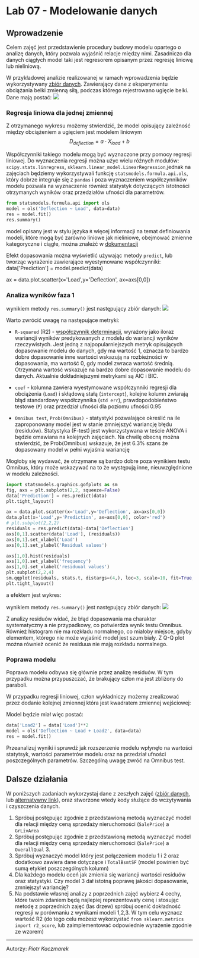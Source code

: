 # Lab 07 - Modelowanie danych
<!-- <-- https://www.kaggle.com/pmarcelino/comprehensive-data-exploration-with-python> -->
<script src='https://cdnjs.cloudflare.com/ajax/libs/mathjax/2.7.4/MathJax.js?config=default'></script>

## Wprowadzenie
Celem zajęć jest przedstawienie procedury budowy modelu opartego o analizę danych, który pozwala wyjaśnić relacje między nimi. Zasadniczo dla danych ciągłych model taki jest regresorem opisanym przez regresję liniową lub nieliniową. 

W przykładowej analizie realizowanej w ramach wprowadzenia  będzie wykorzystywany [zbiór danych](./_resources/lab_07a/deflection.csv). Zawierający dane z eksperymentu obciążania belki zmienną siłą, podczas którego rejestrowano ugięcie belki. Dane mają postać:
![](./_resources/lab_07a/deflection.png)


### Regresja liniowa dla jednej zmiennej
Z otrzymanego wykresu możemy stwierdzić, że model opisujący zależność między obciążeniem a ugięciem jest modelem liniowym
$$D_{deflection} = a \cdot X_{load} + b$$ 

Współczynniki takiego modelu mogą być wyznaczone przy pomocy regresji liniowej. Do wyznaczenia regresji można użyc wielu różnych modułów: `scipy.stats.linregress`, `sklearn.linear_model.LinearRegression`,jednak na zajęciach będziemy wykorzystywali funkcję `statsmodels.formula.api.ols`, który dobrze integruje się z `pandas` i poza wyznaczeniem współczynników modelu pozwala na wyznaczenie również statystyk dotyczących istotności otrzymanych wyników oraz przedziałów ufności dla parametrów.

```python
from statsmodels.formula.api import ols
model = ols('Deflection ~ Load', data=data)
res = model.fit()
res.summary()
```
model opisany jest w stylu języka `R` więcej informacji na temat definiowania modeli, które mogą być zarówno liniowe jak nieliniowe, obejmować zmienne kategoryczne i ciągłe, można znaleźć w [dokumentacji](https://www.statsmodels.org/dev/example_formulas.html)

Efekt dopasowania można wyświetlić używając metody `predict`, lub tworząc wyrażenie zawierające wyestymowane współczynniki:
data['Prediction'] = model.predict(data)

ax = data.plot.scatter(x='Load',y='Deflection', ax=axs[0,0])

### Analiza wyników faza 1
wynikiem metody `res.summary()` jest następujący zbiór danych: ![](./_resources/lab_07a/summary.png)

Warto zwrócić uwagę na następujące metryki:
- `R-squared` (R2) - [współczynnik determinacji](https://pl.wikipedia.org/wiki/Wsp%C3%B3%C5%82czynnik_determinacji), wyrażony jako iloraz wariancji wyników predykowanych z modelu do wariancji wyników rzeczywistych. Jest jedną z najpopularniejszych metryk opisujących dopasowanie modelu do danych, gdy ma wartość 1, oznacza to bardzo dobre dopasowanie inne wartości wskazują na rozbieżności w dopasowania, ma wartość 0, gdy model zwraca wartość średnią. Otrzymana wartość wskazuje na bardzo dobre dopasowanie modelu do danych. Aktualnie dokładniejszymi metrykami są AIC i BIC. 
 
- `coef` - kolumna zawiera wyestymowane współczynniki regresji dla obciążenia (`Load`) i skłądową stałą (`intercept`), kolejne kolumn zwiarają błąd standardowy współczynnika (`std err`), prawdopodobieństwo testowe (`P`) oraz przedział ufności dla poziomu ufności 0.95
- `Omnibus test`, `Prob(Omnibus)` - statystyki pozwalające określić na ile zaproponowany model jest w stanie zmniejszyć wariancję błędu (residuów). Statystyka (F-test)  jest wykorzystywana w teście ANOVA i będzie omawiana na kolejnych zajęciach. Na chwilę obecną można stwierdzić, że Prob(Omnibus) wskazuje, że jest 6.3% szans że dopasowany model w pełni wyjaśnia wariancję 


Mogłoby się wydawać, że otrzymane są bardzo dobre poza wynikiem testu Omnibus, który może wskazywać na to że występują inne, nieuwzględnione w modelu zależności.
``` python
import statsmodels.graphics.gofplots as sm
fig, axs = plt.subplots(2,2, squeeze=False)
data['Prediction'] = res.predict(data)
plt.tight_layout()

ax = data.plot.scatter(x='Load',y='Deflection', ax=axs[0,0])
data.plot(x='Load',y='Prediction', ax=axs[0,0], color='red')
# plt.subplot(2,2,2)
residuals = res.predict(data)-data['Deflection']
axs[0,1].scatter(data['Load'], (residuals))
axs[0,1].set_xlabel('Load')
axs[0,1].set_ylabel('Residual values')

axs[1,0].hist(residuals)
axs[1,0].set_ylabel('frequency')
axs[1,0].set_xlabel('residuual values')
plt.subplot(2,2,4)
sm.qqplot(residuals, stats.t, distargs=(4,), loc=3, scale=10, fit=True, ax=axs[1,1], line='s')
plt.tight_layout()
```

a efektem jest wykres:

wynikiem metody `res.summary()` jest następujący zbiór danych: ![](./_resources/lab_07a/lin_reg_model.png)

Z analizy residuów widać, że błąd dopasowania ma charakter systematyczny a nie przypadkowy, co potwierdza wynik testu Omnibus. 
Również histogram nie ma rozkładu normalnego, co miałoby miejsce, gdyby elementem, którego nie może wyjaśnić model jest szum biały. Z Q-Q plot można również ocenić że residuua nie mają rozkładu normalnego.
### Poprawa modelu
Poprawa modelu odbywa się głównie przez analizę residuów. W tym przypadku można przypuszczać, że brakujący człon ma jest zbliżony do paraboli. 

W przypadku regresji liniowej, człon wykładniczy możemy zrealizować przez dodanie kolejnej zmiennej która jest kwadratem zmiennej wejściowej:

Model będzie miał więc postać:
```python
data['Load2'] = data['Load']**2
model = ols('Deflection ~ Load + Load2', data=data)
res = model.fit()
```

Przeanalizuj wyniki i sprawdź jak rozszerzenie modelu wpłynęło na wartości statytsyk, wartości parametrów modelu oraz na przedział ufności poszczególnych parametrów. Szczególną uwagę zwróć na Omnibus test.



## Dalsze działania
W poniższych zadaniach wykorzystaj dane z zeszłych zajęć ([zbiór danych](https://www.kaggle.com/c/house-prices-advanced-regression-techniques/data), lub [alternatywny link](https://chmura.put.poznan.pl/s/yEjnsKCyvcUn7A9)), oraz stworzone wtedy kody służące do wczytywania i czyszczenia danych.

1. Spróbuj postępując zgodnie z przedstawioną metodą wyznaczyć model dla relacji między ceną sprzedaży nieruchomości (`SalePrice`) a `GrLivArea`
2.  Spróbuj postępując zgodnie z przedstawioną metodą wyznaczyć model dla relacji między ceną sprzedaży nieruchomości (`SalePrice`) a `OverallQual` 3. 
3. Spróbuj wyznaczyć model który  jest połączeniem modelu 1 i 2 oraz dodatkowo zawiera dane dotyczące i `TotalBsmtSF` (model powinien być sumą etykiet poszczególnych kolumn)
4. Dla każdego modelu oceń jak zmienia się wariancji wartości residuów oraz statystyki. Czy model 3 dał istotną poprawę jakości dopasowanie, zmniejszył wariancję?
5. Na podstawie własnej analizy z poprzednich zajęć wybierz 4 cechy, które twoim zdaniem będą najlepiej reprezentowały cenę i stosując metodę z poprzednich zajęć (las drzew) spróbuj ocenić dokładność regresji w porównaniu z wynikami modeli 1,2,3. W tym celu wyznacz wartość R2 (do tego celu możesz wykorzystać `from sklearn.metrics import r2_score`, lub zaimplementować odpowiednie wyrażenie zgodnie ze wzorem)

<!-- ### Analiza wartości 0
Traktowanie wartości '0' jako brakującej.
   - Ile jest elementów, które mają cenę sprzedaży równą 0?
   - Przeanalizuje przykładowe wiersze i zastanów się z czego to wynika
   - Dla elementów z ceną '0' Wyświetl wykres `scatter` i przeanalizuje czy istnieje korelacja między tymi elementami 
   - czy ich usunięcie wpłynie na poprawę jakości klasyfikacji? -->
---
Autorzy: *Piotr Kaczmarek*
